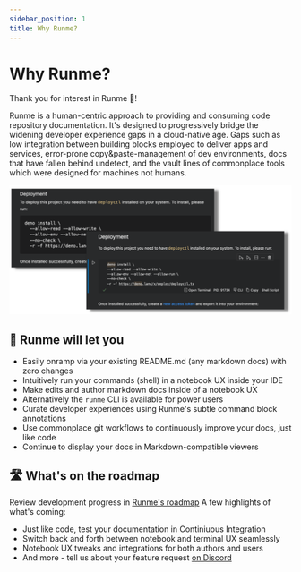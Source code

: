 ```yaml
---
sidebar_position: 1
title: Why Runme?
---
```


# Why Runme?

Thank you for interest in Runme 💟!

Runme is a human-centric approach to providing and consuming code repository documentation. It's designed to progressively bridge the widening developer experience gaps in a cloud-native age. Gaps such as low integration between building blocks employed to deliver apps and services, error-prone copy&paste-management of dev environments, docs that have fallen behind undetect, and the vault lines of commonplace tools which were designed for machines not humans.

![Readme as Notebook and Markdown side-by-side](static/README_side_by_side.png)

## 🌈 Runme will let you

- Easily onramp via your existing README.md (any markdown docs) with zero changes
- Intuitively run your commands (shell) in a notebook UX inside your IDE
- Make edits and author markdown docs inside of a notebook UX
- Alternatively the `runme` CLI is available for power users
- Curate developer experiences using Runme's subtle command block annotations
- Use commonplace git workflows to continuously improve your docs, just like code
- Continue to display your docs in Markdown-compatible viewers

## 🛣 What's on the roadmap

Review development progress in [Runme's roadmap](https://github.com/stateful/runme/projects)
A few highlights of what's coming:

- Just like code, test your documentation in Continiuous Integration
- Switch back and forth between notebook and terminal UX seamlessly
- Notebook UX tweaks and integrations for both authors and users
- And more - tell us about your feature request [on Discord](https://discord.gg/stateful)
